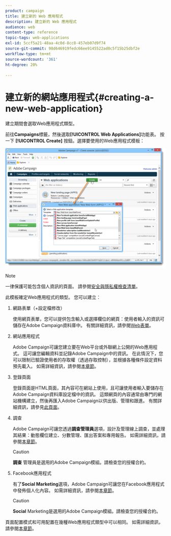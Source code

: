 ```yaml
---
product: campaign
title: 建立新的 Web 應用程式
description: 建立新的 Web 應用程式
audience: web
content-type: reference
topic-tags: web-applications
exl-id: 5ccf5a21-48aa-4c0d-8cc8-457eb07d9f74
source-git-commit: 98d646919fedc66ee9145522ad0c5f15b25dbf2e
workflow-type: tm+mt
source-wordcount: '361'
ht-degree: 20%

---
```


# 建立新的網站應用程式{#creating-a-new-web-application}

建立期間會選取Web應用程式類型。

前往&#x200B;**Campaigns**&#x200B;標籤，然後選取&#x200B;**[!UICONTROL Web Applications]**&#x200B;功能表。 按一下 **[!UICONTROL Create]** 按鈕。選擇要使用的Web應用程式模板：

![](assets/webapp_create_from_campaign.png)

>[!NOTE]
>
>一律保護可能包含個人資訊的頁面。 請參閱[安全與隱私權檢查清單](https://helpx.adobe.com/campaign/kb/acc-security.html#privacy)。

此模板確定Web應用程式的類型。 您可以建立：

1. 網路表單（+設定檔修改）

   使用網頁表單，您可以提供包含輸入或選擇欄位的網頁：使用者輸入的資訊可儲存在Adobe Campaign資料庫中。 有關詳細資訊，請參閱[Web表單](../../web/using/about-web-forms.md)。

1. 網站應用程式

   Adobe Campaign可讓您建立要在Web平台或外聯網上公開的Web應用程式。 這可讓您編輯資料並記錄Adobe Campaign中的資訊。 在此情況下，您可以限制已驗證使用者的存取權（透過存取控制），並根據各種條件設定資料預先載入。 如需詳細資訊，請參閱[本章節](../../web/using/about-web-applications.md)。

1. 登錄頁面

   登錄頁面是HTML頁面，其內容可在網站上使用，且可讓使用者輸入要儲存在Adobe Campaign資料庫設定檔中的資訊。 這類網頁的內容通常由專門的網站機構建立，然後再匯入Adobe Campaign以供出版、管理和跟進。 有關詳細資訊，請參見[此頁面](../../web/using/creating-a-landing-page.md)。

1. 調查

   Adobe Campaign可讓您透過&#x200B;**調查管理員**&#x200B;選項，設計及管理線上調查，並處理其結果：動態欄位建立、分數管理、匯出答案和專用報告。 如需詳細資訊，請參閱[本章節](../../web/using/about-surveys.md)。

   >[!CAUTION]
   >
   >**調查** 管理員是選用的Adobe Campaign模組。請檢查您的授權合約。

1. Facebook應用程式

   有了&#x200B;**Social Marketing**&#x200B;選項，Adobe Campaign可讓您在Facebook應用程式中發佈個人化內容。 如需詳細資訊，請參閱[本章節](../../social/using/about-social-marketing.md)。

   >[!CAUTION]
   >
   >**Social** Marketing是選用的Adobe Campaign模組。請檢查您的授權合約。

頁面配置模式和可用配置在幾種Web應用程式類型中可以相同。 如需詳細資訊，請參閱[本章節](../../web/using/about-web-forms.md)。
